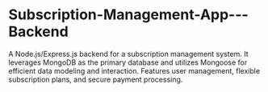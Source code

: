 # Subscription-Management-App---Backend
  A Node.js/Express.js backend for a subscription management system.  It leverages MongoDB as the primary database and utilizes Mongoose for efficient data modeling and interaction. Features user management, flexible subscription plans, and secure payment processing.
